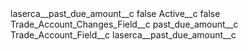 <?xml version="1.0" encoding="UTF-8"?>
<CustomMetadata xmlns="http://soap.sforce.com/2006/04/metadata" xmlns:xsi="http://www.w3.org/2001/XMLSchema-instance" xmlns:xsd="http://www.w3.org/2001/XMLSchema">
    <label>laserca__past_due_amount__c</label>
    <protected>false</protected>
    <values>
        <field>Active__c</field>
        <value xsi:type="xsd:boolean">false</value>
    </values>
    <values>
        <field>Trade_Account_Changes_Field__c</field>
        <value xsi:type="xsd:string">past_due_amount__c</value>
    </values>
    <values>
        <field>Trade_Account_Field__c</field>
        <value xsi:type="xsd:string">laserca__past_due_amount__c</value>
    </values>
</CustomMetadata>
